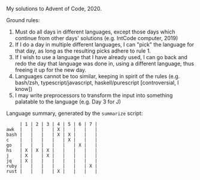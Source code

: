 My solutions to Advent of Code, 2020.

Ground rules:

1. Must do all days in different languages, except those days which continue
   from other days' solutions (e.g. IntCode computer, 2019)
2. If I do a day in multiple different languages, I can "pick" the language for
   that day, as long as the resulting picks adhere to rule 1.
3. If I wish to use a language that I have already used, I can go back and redo
   the day that language was done in, using a different language, thus freeing
   it up for the new day.
4. Languages cannot be too similar, keeping in spirit of the rules (e.g.
   bash/zsh, typescript/javascript, haskell/purescript [controversial, I know])
5. I may write preprocessors to transform the input into something palatable to
   the language (e.g. Day 3 for J)

Language summary, generated by the `summarize` script:

```
     | 1 | 2 | 3 | 4 | 5 | 6 | 7 |
awk  |   |   |   | X |   |   |   |
bash |   |   |   | X | X |   |   |
c    |   |   |   |   | X |   |   |
go   |   |   |   |   |   | X |   |
hs   | X | X | X |   |   |   |   |
j    | X |   | X |   |   |   |   |
jq   | X |   |   |   |   |   |   |
ruby |   |   |   |   |   |   | X |
rust |   |   |   | X |   |   |   |
```
